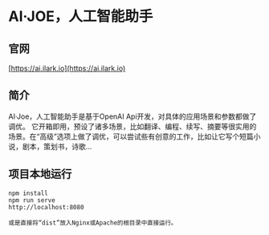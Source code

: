 # AI·JOE，人工智能助手

## 官网
[https://ai.ilark.io](https://ai.ilark.io)

## 简介

AI·Joe，人工智能助手是基于OpenAI Api开发，对具体的应用场景和参数都做了调优。 它开箱即用，预设了诸多场景，比如翻译、编程、续写、摘要等很实用的场景。在“高级”选项上做了调优，可以尝试些有创意的工作，比如让它写个短篇小说，剧本，策划书，诗歌…

## 项目本地运行
```
npm install
npm run serve
http://localhost:8080

或是直接将“dist”放入Nginx或Apache的根目录中直接运行。
```
